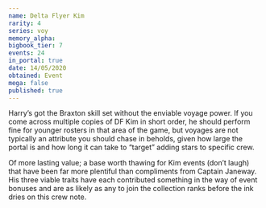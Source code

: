 ```yaml
---
name: Delta Flyer Kim
rarity: 4
series: voy
memory_alpha:
bigbook_tier: 7
events: 24
in_portal: true
date: 14/05/2020
obtained: Event
mega: false
published: true
---
```


Harry’s got the Braxton skill set without the enviable voyage power. If you come across multiple copies of DF Kim in short order, he should perform fine for younger rosters in that area of the game, but voyages are not typically an attribute you should chase in beholds, given how large the portal is and how long it can take to “target” adding stars to specific crew.

Of more lasting value; a base worth thawing for Kim events (don’t laugh) that have been far more plentiful than compliments from Captain Janeway. His three viable traits have each contributed something in the way of event bonuses and are as likely as any to join the collection ranks before the ink dries on this crew note.
